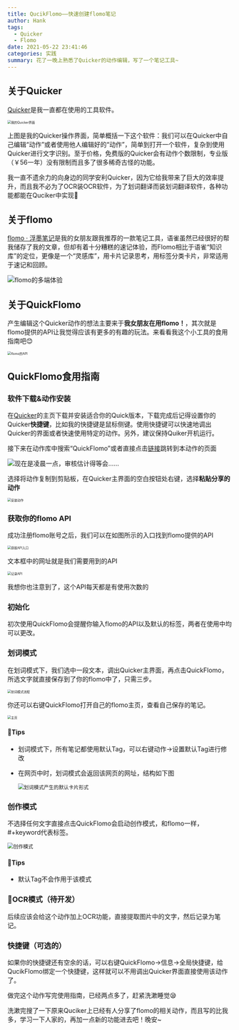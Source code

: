 ```yaml
---
title: QucikFlomo——快速创建flomo笔记
author: Hank
tags:
  - Quicker
  - Flomo
date: 2021-05-22 23:41:46
categories: 实践
summary: 花了一晚上熟悉了Quicker的动作编辑，写了一个笔记工具~
---
```

## 关于Quicker
[Quicker](https://getquicker.net/)是我一直都在使用的工具软件。

<img src="https://my-picbed.oss-cn-hangzhou.aliyuncs.com/img/20210522235305.png" alt="我的Quicker界面" style="zoom:50%;" />

上图是我的Quicker操作界面，简单概括一下这个软件：我们可以在Quicker中自己编辑“动作”或者使用他人编辑好的“动作”，简单到打开一个软件，复杂到使用Quicker进行文字识别。至于价格，免费版的Quicker会有动作个数限制，专业版（￥56一年）没有限制而且多了很多稀奇古怪的功能。

我一直不遗余力的向身边的同学安利Quicker，因为它给我带来了巨大的效率提升，而且我不必为了OCR装OCR软件，为了划词翻译而装划词翻译软件，各种功能都能在Quciker中实现🤣
## 关于flomo
[flomo · 浮墨笔记](https://flomoapp.com/)是我的女朋友跟我推荐的一款笔记工具，语雀虽然已经很好的帮我储存了我的文章，但却有着十分糟糕的速记体验，而Flomo相比于语雀“知识库”的定位，更像是一个“灵感库”，用卡片记录思考，用标签分类卡片，非常适用于速记和回顾。

![flomo的多端体验](https://flomo.oss-cn-shanghai.aliyuncs.com/resource/home/202103/pic_feature_product.png)

## 关于QuickFlomo

产生编辑这个Quicker动作的想法主要来于**我女朋友在用flomo！**，其次就是flomo提供的API让我觉得应该有更多的有趣的玩法。来看看我这个小工具的食用指南吧😊

<img src="https://flomo.oss-cn-shanghai.aliyuncs.com/resource/home/202103/pic_feature_api.png" alt="flomo的API" style="zoom:50%;" />

## QuickFlomo食用指南

### 软件下载&动作安装

在[Quicker](https://getquicker.net/)的主页下载并安装适合你的Quick版本，下载完成后记得设置你的Quicker**快捷键**，比如我的快捷键是鼠标侧键。使用快捷键可以快速地调出Quicker的界面或者快速使用特定的动作。另外，建议保持Quiker开机运行。

接下来在动作库中搜索“QuickFlomo”或者直接点击[链接](https://getquicker.net/Sharedaction?code=d8de6a72-bc82-4c7d-32f5-08d91d10afcd&fromMyShare=true)跳转到本动作的页面

![现在是凌晨一点，审核估计得等会……](https://my-picbed.oss-cn-hangzhou.aliyuncs.com/img/20210523010014.png)

选择将动作复制到剪贴板，在Quicker主界面的空白按钮处右键，选择**粘贴分享的动作**

<img src="https://my-picbed.oss-cn-hangzhou.aliyuncs.com/img/20210523010403.png" alt="安装动作" style="zoom: 50%;" />

### 获取你的flomo API

成功注册flomo账号之后，我们可以在如图所示的入口找到flomo提供的API

<img src="https://my-picbed.oss-cn-hangzhou.aliyuncs.com/img/20210523010615.png" alt="获取API入口" style="zoom:50%;" />

文本框中的网址就是我们需要用到的API

<img src="https://my-picbed.oss-cn-hangzhou.aliyuncs.com/img/20210523010920.png" alt="记录API" style="zoom:50%;" />

我想你也注意到了，这个API每天都是有使用次数的

### 初始化

初次使用QuickFlomo会提醒你输入flomo的API以及默认的标签，两者在使用中均可以更改。

### 划词模式

在划词模式下，我们选中一段文本，调出Quicker主界面，再点击QuickFlomo，所选文字就直接保存到了你的flomo中了，只需三步。

<img src="https://my-picbed.oss-cn-hangzhou.aliyuncs.com/img/20210523013112.png" alt="划词模式流程" style="zoom:50%;" />

你还可以右键QuickFlomo打开自己的flomo主页，查看自己保存的笔记。

<img src="https://my-picbed.oss-cn-hangzhou.aliyuncs.com/img/20210523013145.png" alt="主页" style="zoom:50%;" />

#### 🎈Tips

+ 划词模式下，所有笔记都使用默认Tag，可以右键动作→设置默认Tag进行修改

+ 在网页中时，划词模式会返回该网页的网址，结构如下图

  <img src="https://my-picbed.oss-cn-hangzhou.aliyuncs.com/img/20210523014521.png" alt="划词模式产生的默认卡片形式" style="zoom:80%;" />

### 创作模式

不选择任何文字直接点击QuickFlomo会启动创作模式，和flomo一样，#+keyword代表标签。

<img src="https://my-picbed.oss-cn-hangzhou.aliyuncs.com/img/20210523014741.png" alt="创作模式" style="zoom:80%;" />

#### 🎈Tips

+ 默认Tag不会作用于该模式

### 👀OCR模式（待开发）

后续应该会给这个动作加上OCR功能，直接提取图片中的文字，然后记录为笔记。

### 快捷键（可选的）

如果你的快捷键还有空余的话，可以右键QuickFlomo→信息→全局快捷键，给QucikFlomo绑定一个快捷键，这样就可以不用调出Quicker界面直接使用该动作了。

做完这个动作写完使用指南，已经两点多了，赶紧洗漱睡觉😪

洗漱完搜了一下原来Quciker上已经有人分享了flomo的相关动作，而且写的比我多，学习一下人家的，再加一点新的功能进去吧！晚安~

